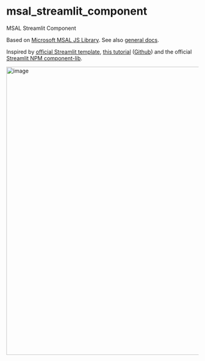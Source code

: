 # msal_streamlit_component
MSAL Streamlit Component

Based on [Microsoft MSAL JS Library](https://github.com/AzureAD/microsoft-authentication-library-for-js/tree/dev/lib/msal-browser). See also [general docs](https://learn.microsoft.com/en-us/azure/active-directory/develop/msal-overview).

Inspired by [official Streamlit template](https://github.com/streamlit/component-template), [this tutorial](https://youtu.be/htXgwEXwmNs) ([Github](https://github.com/andfanilo/streamlit-plotly-component-tutorial)) and the official [Streamlit NPM component-lib](https://github.com/streamlit/streamlit/tree/develop/component-lib).

<img width="756" alt="image" src="https://user-images.githubusercontent.com/3716335/210881009-2107e48d-6783-4948-ab52-4cce0fea7c45.png">
